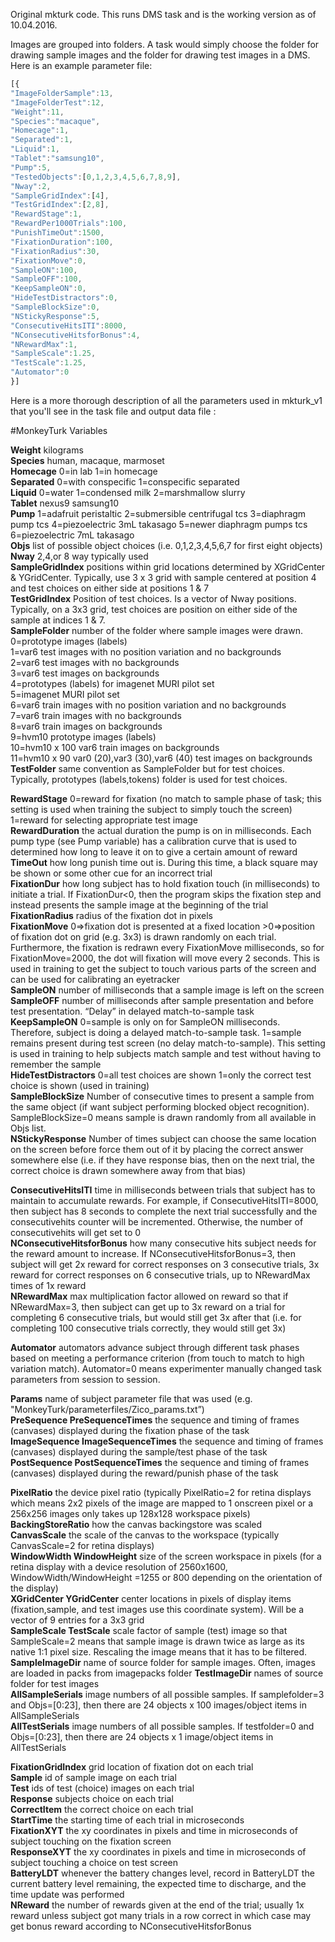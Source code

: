 Original mkturk code. This runs DMS task and is the working version as of 10.04.2016.

Images are grouped into folders. A task would simply choose the folder for drawing sample images and the folder for drawing test images in a DMS. Here is an example parameter file:

```javascript
[{
"ImageFolderSample":13,
"ImageFolderTest":12,
"Weight":11,
"Species":"macaque",
"Homecage":1,
"Separated":1,
"Liquid":1,
"Tablet":"samsung10",
"Pump":5,
"TestedObjects":[0,1,2,3,4,5,6,7,8,9],
"Nway":2,
"SampleGridIndex":[4],
"TestGridIndex":[2,8],
"RewardStage":1,
"RewardPer1000Trials":100,
"PunishTimeOut":1500,
"FixationDuration":100,
"FixationRadius":30,
"FixationMove":0,
"SampleON":100,
"SampleOFF":100,
"KeepSampleON":0,
"HideTestDistractors":0,
"SampleBlockSize":0,
"NStickyResponse":5,
"ConsecutiveHitsITI":8000,
"NConsecutiveHitsforBonus":4,
"NRewardMax":1,
"SampleScale":1.25,
"TestScale":1.25,
"Automator":0
}]
```

Here is a more thorough description of all the parameters used in mkturk_v1 that you'll see in the task file and output data file :

#MonkeyTurk Variables

**Weight** kilograms  
**Species** human, macaque, marmoset  
**Homecage** 0=in lab 1=in homecage  
**Separated** 0=with conspecific 1=conspecific separated  
**Liquid** 0=water 1=condensed milk 2=marshmallow slurry  
**Tablet** nexus9 samsung10  
**Pump** 1=adafruit peristaltic 2=submersible centrifugal tcs 3=diaphragm pump tcs 4=piezoelectric 3mL takasago 5=newer diaphragm pumps tcs 6=piezoelectric 7mL takasago  
**Objs** list of possible object choices (i.e. 0,1,2,3,4,5,6,7 for first eight objects)  
**Nway** 2,4,or 8 way typically used  
**SampleGridIndex** positions within grid locations determined by XGridCenter & YGridCenter.  Typically, use 3 x 3 grid with sample centered at position 4 and test choices on either side at positions 1 & 7  
**TestGridIndex** Position of test choices.  Is a vector of Nway positions.  Typically, on a 3x3 grid, test choices are position on either side of the sample at indices 1 & 7.  
**SampleFolder** number of the folder where sample images were drawn.  
	0=prototype images (labels)  
	1=var6 test images with no position variation and no backgrounds  
	2=var6 test images with no backgrounds  
	3=var6 test images on backgrounds  
	4=prototypes (labels) for imagenet MURI pilot set  
	5=imagenet MURI pilot set  
	6=var6 train images with no position variation and no backgrounds  
	7=var6 train images with no backgrounds  
	8=var6 train images on backgrounds  
	9=hvm10 prototype images (labels)  
	10=hvm10 x 100 var6 train images on backgrounds  
	11=hvm10 x 90 var0 (20),var3 (30),var6 (40) test images on backgrounds  
**TestFolder** same convention as SampleFolder but for test choices.  Typically, prototypes (labels,tokens) folder is used for test choices.  

**RewardStage** 0=reward for fixation (no match to sample phase of task; this setting is used when training the subject to simply touch the screen) 1=reward for selecting appropriate test image  
**RewardDuration** the actual duration the pump is on in milliseconds.  Each pump type (see Pump variable) has a calibration curve that is used to determined how long to leave it on to give a certain amount of reward  
**TimeOut** how long punish time out is.  During this time, a black square may be shown or some other cue for an incorrect trial  
**FixationDur** how long subject has to hold fixation touch (in milliseconds) to initiate a trial.  If FixationDur<0, then the program skips the fixation step and instead presents the sample image at the beginning of the trial  
**FixationRadius** radius of the fixation dot in pixels  
**FixationMove** 0=>fixation dot is presented at a fixed location >0=>position of fixation dot on grid (e.g. 3x3) is drawn randomly on each trial.  Furthermore, the fixation is redrawn every FixationMove milliseconds, so for FixationMove=2000, the dot will fixation will move every 2 seconds.  This is used in training to get the subject to touch various parts of the screen and can be used for calibrating an eyetracker  
**SampleON** number of milliseconds that a sample image is left on the screen  
**SampleOFF** number of milliseconds after sample presentation and before test presentation.  “Delay” in delayed match-to-sample task  
**KeepSampleON** 0=sample is only on for SampleON milliseconds.  Therefore, subject is doing a delayed match-to-sample task.  1=sample remains present during test screen (no delay match-to-sample).  This setting is used in training to help subjects match sample and test without having to remember the sample  
**HideTestDistractors** 0=all test choices are shown 1=only the correct test choice is shown (used in training)  
**SampleBlockSize** Number of consecutive times to present a sample from the same object (if want subject performing blocked object recognition). SampleBlockSize=0 means sample is drawn randomly from all available in Objs list.  
**NStickyResponse** Number of times subject can choose the same location on the screen before force them out of it by placing the correct answer somewhere else (i.e. if they have response bias, then on the next trial, the correct choice is drawn somewhere away from that bias)  

**ConsecutiveHitsITI** time in milliseconds between trials that subject has to maintain to accumulate rewards.  For example, if ConsecutiveHitsITI=8000, then subject has 8 seconds to complete the next trial successfully and the consecutivehits counter will be incremented. Otherwise, the number of consecutivehits will get set to 0  
**NConsecutiveHitsforBonus** how many consecutive hits subject needs for the reward amount to increase.  If NConsecutiveHitsforBonus=3, then subject will get 2x reward for correct responses on 3 consecutive trials, 3x reward for correct responses on 6 consecutive trials, up to NRewardMax times of 1x reward  
**NRewardMax** max multiplication factor allowed on reward so that if NRewardMax=3, then subject can get up to 3x reward on a trial for completing 6 consecutive trials, but would still get 3x after that (i.e. for completing 100 consecutive trials correctly, they would still get 3x)  

**Automator** automators advance subject through different task phases based on meeting a performance criterion (from touch to match to high variation match).  Automator=0 means experimenter manually changed task parameters from session to session.  

**Params** name of subject parameter file that was used (e.g. "MonkeyTurk/parameterfiles/Zico_params.txt”)  
**PreSequence PreSequenceTimes** the sequence and timing of frames (canvases) displayed during the fixation phase of the task  
**ImageSequence ImageSequenceTimes** the sequence and timing of frames (canvases) displayed during the sample/test phase of the task  
**PostSequence PostSequenceTimes** the sequence and timing of frames (canvases) displayed during the reward/punish phase of the task  

**PixelRatio** the device pixel ratio (typically PixelRatio=2 for retina displays which means 2x2 pixels of the image are mapped to 1 onscreen pixel or a 256x256 images only takes up 128x128 workspace pixels)  
**BackingStoreRatio** how the canvas backingstore was scaled  
**CanvasScale** the scale of the canvas to the workspace (typically CanvasScale=2 for retina displays)  
**WindowWidth WindowHeight** size of the screen workspace in pixels (for a retina display with a device resolution of 2560x1600, WindowWidth/WindowHeight =1255 or 800 depending on the orientation of the display)  
**XGridCenter YGridCenter** center locations in pixels of display items (fixation,sample, and test images use this coordinate system).  Will be a vector of 9 entries for a 3x3 grid  
**SampleScale TestScale** scale factor of sample (test) image so that SampleScale=2 means that sample image is drawn twice as large as its native 1:1 pixel size.  Rescaling the image means that it has to be filtered.  
**SampleImageDir** name of source folder for sample images.  Often, images are loaded in packs from imagepacks folder
**TestImageDir** names of source folder for test images  
**AllSampleSerials** image numbers of all possible samples.  If samplefolder=3 and Objs=[0:23], then there are 24 objects x 100 images/object items in AllSampleSerials  
**AllTestSerials** image numbers of all possible samples.  If testfolder=0 and Objs=[0:23], then there are 24 objects x 1 image/object items in AllTestSerials  

**FixationGridIndex** grid location of fixation dot on each trial  
**Sample** id of sample image on each trial  
**Test** ids of test (choice) images on each trial  
**Response** subjects choice on each trial  
**CorrectItem** the correct choice on each trial  
**StartTime** the starting time of each trial in microseconds  
**FixationXYT** the xy coordinates in pixels and time in microseconds of subject touching on the fixation screen  
**ResponseXYT** the xy coordinates in pixels and time in microseconds of subject touching a choice on test screen  
**BatteryLDT** whenever the battery changes level, record in BatteryLDT the current battery level remaining, the expected time to discharge, and the time update was performed  
**NReward** the number of rewards given at the end of the trial; usually 1x reward unless subject got many trials in a row correct in which case may get bonus reward according to NConsecutiveHitsforBonus  
